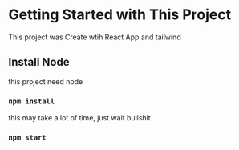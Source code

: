 # Getting Started with This Project

This project was Create wtih React App and tailwind

## Install Node
this project need node

### `npm install`
this may take a lot of time, just wait bullshit

### `npm start`


